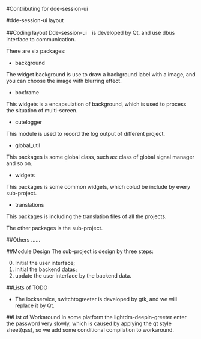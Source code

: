 #Contributing for dde-session-ui

#dde-session-ui layout

##Coding layout
Dde-session-ui　is developed by Qt, and use dbus interface to communication.

There are six packages:

- background

The widget background is use to draw a background label with a image, and you can choose
the image with blurring effect.

- boxframe

This widgets is a encapsulation of background, which is used to process
the situation of multi-screen.

- cutelogger

This module is used to record the log output of different project.

- global_util

This packages is some global class, such as: class of global signal manager and so on.

- widgets

This packages is some common widgets, which colud be include by every sub-project.

- translations

This packages is including the translation files of all the projects.

The other packages is the sub-project.

##Others
......

##Module Design
The sub-project is design by three steps:

0. Initial the user interface;
0. initial the backend datas;
0. update the user interface by the backend data.

##Lists of TODO

* The lockservice, switchtogreeter is developed by gtk, and we will replace it by Qt.


##List of Workaround
In some platform the lightdm-deepin-greeter enter the password very slowly,
which is caused by applying the qt style sheet(qss), so we add some conditional
compilation to workaround.

